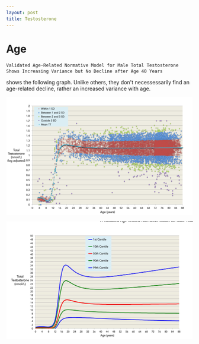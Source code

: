 ```yaml
---
layout: post
title: Testosterone
---
```

# Age

```
Validated Age-Related Normative Model for Male Total Testosterone Shows Increasing Variance but No Decline after Age 40 Years
```

shows the following graph. Unlike others, they don't necessessarily find an age-related decline, rather an increased variance with age.

![](/media/Kelsey%20et%20Al%20testo%20age.png)

![](/media/Kelsey%20et%20Al.%20testo%20age%20percentiles.png)